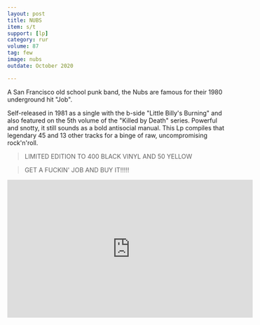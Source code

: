 ```yaml
---
layout: post
title: NUBS
item: s/t
support: [lp]
category: rur
volume: 87
tag: few
image: nubs
outdate: October 2020

---
```


A San Francisco old school punk band, the Nubs are famous for their 1980 underground hit "Job".

Self-released in 1981 as a single with the b-side "Little Billy's Burning" and also featured on the 5th volume of the "Killed by Death" series. Powerful and snotty, it still sounds as a bold antisocial manual. This Lp compiles that legendary 45 and 13 other tracks for a binge of raw, uncompromising rock'n'roll.

> LIMITED EDITION TO 400 BLACK VINYL AND 50 YELLOW

> GET A FUCKIN' JOB AND BUY IT!!!!!

<iframe width="560" height="315" src="https://www.youtube.com/embed/a1BtEAaeKwc" title="YouTube video player" frameborder="0" allow="accelerometer; autoplay; clipboard-write; encrypted-media; gyroscope; picture-in-picture" allowfullscreen></iframe>
